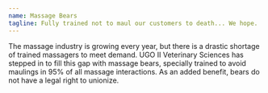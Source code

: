 ```yaml
---
name: Massage Bears
tagline: Fully trained not to maul our customers to death... We hope.
---
```


The massage industry is growing every year, but there is a drastic shortage of trained massagers to meet demand. UGO II Veterinary Sciences has stepped in to fill this gap with massage bears, specially trained to avoid maulings in 95% of all massage interactions. As an added benefit, bears do not have a legal right to unionize.
